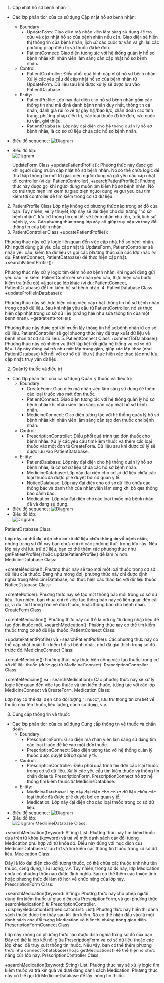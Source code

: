 1. Cập nhật hồ sơ bệnh nhân
  - Các lớp phân tích của ca sử dụng Cập nhật hồ sơ bệnh nhận:
    - Boundary:
      - UpdateForm: Giao diện mà nhân viên lâm sàng sử dụng để tra cứu và cập nhật hồ sơ của bệnh nhân nếu cần. Giao diện sẽ hiển thị thông tin của bệnh nhân, lịch sử các cuộc tư vấn và ghi lại các phương pháp điều trị và thuốc đã kê đơn.
      - PatientConnect: Giao diện tương tác với hệ thống quản lý hồ sơ bệnh nhân khi nhân viên lâm sàng cần cập nhật hồ sơ bệnh nhân.
    - Control:
      - PatientController: Điều phối quá trình cập nhật hồ sơ bệnh nhân. Xử lý các yêu cầu để cập nhật hồ sơ của bệnh nhân từ UpdateForm. Dữ liệu sau khi được xử lý sẽ được lưu vào PatientDatabase.
    - Entity:
      - PatientProfile: Lớp này đại diện cho hồ sơ bệnh nhân gồm các thông tin như mã định danh bệnh nhân duy nhất, thông tin cá nhân, đánh giá rủi ro về tự gây hại/bạo lực, chẩn đoán các tình trạng, phương pháp điều trị, các loại thuốc đã kê đơn, các cuộc tư vấn, giới thiệu.
      - PatientDatabase: Lớp này đại diện cho hệ thống quản lý hồ sơ bệnh nhân, là cơ sơ dữ liệu chứa các hồ sơ bệnh nhân.
  - Biểu đồ sequence:
    ![Diagram](https://www.planttext.com/plantuml/png/Z5CnRjim5DrvYWVjle078x3SfbuA0Ow7ZBIiXe8bAfKf0nwB345HT31w0Rj1q2QeqGwTnC43ZTo39-WL2bAgJ2Tnt4tKV-y_llyV_yZDoLJGN1HfGcWeiXpUMwQ-SinYTSyzq2dy0Ubc1H_JV0vlU3cc8dgTvQcj3Vla5HUncCCBg8WZBe8yUnSdaQq60V4pBl8iQShrEOdogdTpT3HsK1w5uX_EV3yMwr51HtHQgVMwXFW3j3eOzjlmcPQVEKAcvLq8lhtY5n0vHQZbNK66VRHQ7VY3DixLVO5GbzyASARBzIK4KxyDEkRsFuTGFrAdzQcMwnZp7S_KCObrkKbjvuxZwmXy1wnfnkO13gdB1jdhjd6swmEcvHTC7rOOQNdD6RXP8kbr6snUp37JvMtrqzKwotLvWuakDmBl2_DjBxXTFFpIyYRSgJxozH-ynbghWo1eurIj-0kC8B18C-DZpPq5lecrlE8GJCjFBp08JGGyEpF1T7axRsRc4M0_E1yvmrJBDSLCBTqrX3OWDYUYuHEWsdfZSQQM6ROBBHSnXDNd5mGm_evaOqzWehwdpxGva9dpvxjK13Stlginrl8dabZBwy8rr6kIuwBhmjFqpBJyi3VxGpSucg6dH3T4DXhLynofbPcnsgUOnxla3A71r8kfS-Bo3bCYFYOd4HyNQV8N003__mC0)
  - Biểu đồ lớp:\
    ![Diagram](https://www.planttext.com/plantuml/png/h96n3S8m44Nxcy8b55a1HKg4H9S21ZYS0o8vDh8lLPJ9A1Y95IB761oveA4y_QVtzUtNurawHij3hm2aGkV4wTuYqzxONemWX1YMkq7kI7DZpQLJjDdwn15QUSkIAPhMYHYpf3AQhL6Ax9-gQcGye_DTNrsW3pg6mNWb_gchZDOaETXaE8ucyKm0oNCLnIvV1ldMDUUb2RGK9aHiYyXdOiAy5m2Kf5l_bJC0003__mC0)
    
    UpdateForm Class
+updatePatientProfile():
Phương thức này được gọi khi người dùng muốn cập nhật hồ sơ bệnh nhân. Nó có thể chứa logic để thu thập thông tin mới từ giao diện người dùng và gửi yêu cầu cập nhật tới controller (ví dụ: PatientController).
+searchPatientProfile():
Phương thức này được gọi khi người dùng muốn tìm kiếm hồ sơ bệnh nhân. Nó có thể thực hiện tìm kiếm từ giao diện người dùng và gửi yêu cầu tìm kiếm tới controller để tìm kiếm trong cơ sở dữ liệu.
2. PatientProfile Class
Lớp này không có phương thức nào trong sơ đồ của bạn. Tuy nhiên, về lý thuyết, lớp này sẽ đại diện cho đối tượng "hồ sơ bệnh nhân", lưu trữ thông tin chi tiết về bệnh nhân như tên, tuổi, lịch sử bệnh lý, v.v. Các phương thức trong lớp này sẽ giúp truy cập và thay đổi thông tin của bệnh nhân.
3. PatientController Class
+updatePatientProfile():

Phương thức này xử lý logic liên quan đến việc cập nhật hồ sơ bệnh nhân. Khi người dùng gửi yêu cầu cập nhật từ UpdateForm, PatientController sẽ nhận yêu cầu, kiểm tra dữ liệu và gọi các phương thức của các lớp khác (ví dụ: PatientConnect, PatientDatabase) để thực hiện cập nhật.
+searchPatientProfile():

Phương thức này xử lý logic tìm kiếm hồ sơ bệnh nhân. Khi người dùng gửi yêu cầu tìm kiếm, PatientController sẽ nhận yêu cầu, thực hiện các bước kiểm tra (nếu có) và gọi các lớp khác (ví dụ: PatientConnect, PatientDatabase) để tìm kiếm hồ sơ bệnh nhân.
4. PatientDatabase Class
+updateProfileInDatabase():

Phương thức này sẽ thực hiện công việc cập nhật thông tin hồ sơ bệnh nhân trong cơ sở dữ liệu. Sau khi nhận yêu cầu từ PatientController, nó sẽ thực hiện cập nhật trong cơ sở dữ liệu (chẳng hạn như sửa thông tin của một bệnh nhân).
+getPatientProfile():

Phương thức này được gọi khi muốn lấy thông tin hồ sơ bệnh nhân từ cơ sở dữ liệu. PatientController sẽ gọi phương thức này để truy xuất dữ liệu về bệnh nhân từ cơ sở dữ liệu.
5. PatientConnect Class
+connectToDatabase():
Phương thức này có nhiệm vụ thiết lập kết nối giữa hệ thống và cơ sở dữ liệu. Lớp này đóng vai trò như một lớp trung gian, giúp các lớp khác (như PatientDatabase) kết nối với cơ sở dữ liệu và thực hiện các thao tác như lưu, cập nhật, truy vấn dữ liệu.
    
2. Quản lý thuốc và điều trị
 - Các lớp phân tích của ca sử dụng Quản lý thuốc và điều trị:
    - Boundary:
      - CreateForm: Giao diện mà nhân viên lâm sàng sử dụng để thêm các loại thuốc vào một đơn thuốc.
      - PatientConnect: Giao diện tương tác với hệ thống quản lý hồ sơ bệnh nhân khi nhân viên lâm sàng cần cập nhật hồ sơ bệnh nhân.
      - MedicineConnect: Giao diện tương tác với hệ thống quản lý hồ sơ bệnh nhân khi nhân viên lâm sàng cần tạo đơn thuốc cho bệnh nhân.
    - Control:
      - PrescriptionController: Điều phối quá trình tạo đơn thuốc cho bệnh nhân. Xử lý các yêu cầu tìm kiếm thuốc và thêm các loại thuốc vào một đơn từ CreateForm. Dữ liệu sau khi được xử lý sẽ được lưu vào PatientDatabase.
    - Entity:
      - PatientDatabase: Lớp này đại diện cho hệ thống quản lý hồ sơ bệnh nhân, là cơ sơ dữ liệu chứa các hồ sơ bệnh nhân.
      - MedicineDatabase: Lớp này đại diện cho cơ sơ dữ liệu chứa các loại thuốc đã được phê duyệt bởi cơ quan y tế.
      - NoticeDatabase: Lớp này đại diện cho cơ sở dữ liệu chứa các thông báo và danh tính của nhân viên lâm sàng khi bỏ qua thông báo cảnh báo.
      - Medication: Lớp này đại diện cho các loại thuốc mà bệnh nhân đã và đang sử dụng.
  - Biểu đồ sequence:
    ![Diagram](https://www.planttext.com/plantuml/png/p5QxRjim5Dtv5HVQ-mCUYi2ocmQjZQ1EXewCH5Y4BIgXA0CQYmmTYgBmdAMk4HH96o139t78eC3_mI_eBnIKP4cKOaVjL0-sR9vp7-SUNlYtV3W81UOYykS8EoBWO8szz1k31KrlcGKu17k2-a74NCnZi6nEi22l0kvdPwT7QCW45J5O8-9I1miQvApH4Da14poOWtNCIUXmUguFYn_dXEV1ow-r95aeoeWTC4OSiGNgPpCTPMI01Jx38ScJ4dSIXuBujM37M532H3tME-84t6r6B816m46_F1u7WZfckl6WZv0zWHSluVIe1xQdv6S6ZgVaZGFiyP9DGQG_VH1UfEJIGQT76cfFUl0-lOt0KSdt29Ydahjp45xwI-CfA-5Lv76EMQHV8QwOElOsPYbZ3mwLlADDN1MqH1OyhK47aePfHYdnSvmIs62Ty2Y6XKgkMHrIh-M4gsGDCvKy2BY8LBAkyZTQVH9PjgVp3djmcAuOF2wLN58GctibrsoAHiFiN8kRj-5Yva6OhXolXTKI5tDxJPMyr1DIybEDWX10omU54AsfUUcj3u_BpOeXW7nyEyi4q8MQJRzLoNLShxUHOAPhz45mN6OnXsxOt_1YareE4qoIZZBeTwKE-blycnqWy9MyeWW00U2v0Aklv4Vc0SjMqLacjdvJyaRVaPna8SXUEdoxgxOrSdIZZoVlJflLi5Lbc-BQdgMhG0knPbxsND1sEMS_g_Z8XAWjOwt35xY8S9so5Q7kl_Qzf2fvE0UXvBMJ-wzaTLaV1i6qqhZXWldcFggjiXsitGQiNOwMDvwSNyk7pqUex7ZI2TlTM__ghcx-wkwf0adc8J4TD2im-utKhiNseZXBvUd5TCMci53o0qmf3i2b-guMkbUNVd-nfkOB9NzW42gfIcSksZPWx8AY0tVlDkWstVzbR_pLNBKm1uIv-l_Q7m000F__0m00)
  - Biểu đồ lớp:\
    ![Diagram](https://www.planttext.com/plantuml/png/X9D1RW8n34NtEKMMi9Wh8AIfsBNY2YRZGgIG8CUi42VheaVg5QfCm4mI1fRpRJ_Rtvc_dzzrP20-7vrIna6CUWjiqVC7CEmWehuehVKU-QPlANnRXujbai-d0HYRoFNE-iJ16kknX1b2OBp7CccFN0ePFT44-XNOcgV8716WV4ffFwPj0XsRIO1jyBaq8f0v5AeGRhlsmNiqd2apBWZflJy5hh7dqPmm6hAdD5GVF5Dm3cdUr2UBj5wLmunv-fBKYLbTjvffhcPcwb95uTMhpCg7LwdbzLLrZqdREaKUZ3GSTrNr3QRp2ADvo1L4hT4FwIVw1m00__y30000)

PatientDatabase Class:

Lớp này có thể đại diện cho cơ sở dữ liệu chứa thông tin về bệnh nhân, nhưng trong sơ đồ này bạn chưa chỉ rõ các phương thức trong lớp này. Nếu lớp này chỉ lưu trữ dữ liệu, bạn có thể thêm các phương thức như getPatientProfile() hoặc updatePatientProfile() để làm rõ hơn.
MedicineDatabase Class:

+createMedicine(): Phương thức này sẽ tạo mới một loại thuốc trong cơ sở dữ liệu của thuốc. Đúng như mong đợi, phương thức này chỉ được định nghĩa trong MedicineDatabase, nơi thực hiện các thao tác với dữ liệu thuốc.
NoticeDatabase Class:

+createNotice(): Phương thức này sẽ tạo một thông báo mới trong cơ sở dữ liệu. Tuy nhiên, bạn chưa chỉ rõ việc tạo thông báo này có liên quan đến cái gì, ví dụ như thông báo về đơn thuốc, hoặc thông báo cho bệnh nhân.
CreateForm Class:

+createMedication(): Phương thức này có thể là nơi người dùng nhập liệu để tạo đơn thuốc mới.
+searchMedication(): Phương thức này có thể tìm kiếm thuốc trong cơ sở dữ liệu thuốc.
PatientConnect Class:

+updatePatientProfile() và +searchPatientProfile(): Các phương thức này có thể cập nhật hoặc tìm kiếm hồ sơ bệnh nhân, như đã giải thích trong sơ đồ trước đó.
MedicineConnect Class:

+createMedicine(): Phương thức này thực hiện công việc tạo thuốc trong cơ sở dữ liệu thuốc (được gọi từ MedicineConnect).
PrescriptionController Class:

+createMedicine() và +searchMedication(): Các phương thức này sẽ xử lý logic liên quan đến việc tạo thuốc và tìm kiếm thuốc, tương tác với các lớp MedicineConnect và CreateForm.
Medication Class:

Lớp này có thể đại diện cho đối tượng "Thuốc", lưu trữ thông tin chi tiết về thuốc như tên thuốc, liều lượng, cách sử dụng, v.v.
    
3. Cung cấp thông tin về thuốc
 - Các lớp phân tích của ca sử dụng Cung cấp thông tin về thuốc và chẩn đoán:
    - Boundary:
      - PrescriptionForm: Giao diện mà nhân viên lâm sàng sử dụng tìm các loại thuốc để kê vào một đơn thuốc.
      - PrescriptionConnect: Giao diện tương tác với hệ thống quản lý thuốc được duyệt bởi cơ quan y tế.
    - Control:
      - PrescriptionController: Điều phối quá trình tìm đơn các loại thuốc trong cơ sở dữ liệu. Xử lý các yêu cầu tìm kiếm thuốc và thông tin chẩn đoán từ PrescriptionForm. PrescriptionConnect hỗ trợ hệ thống tìm kiếm thuốc từ MedicineDatabase.
    - Entity:
      - MedicineDatabase: Lớp này đại diện cho cơ sơ dữ liệu chứa các loại thuốc đã được phê duyệt bởi cơ quan y tế.
      - Medication: Lớp này đại diện cho các loại thuốc trong cơ sở dữ liệu.
  - Biểu đồ sequence:
    ![Diagram](https://www.planttext.com/plantuml/png/b98zJiD048NxFSLS81Tm4KMOlm8G4caebxKJhsAFmtetKagKWW9Hv0G8HGY1Y4X1vIrI9CezvWHS0Ta4OYUn2EtCl4zlvisddJOIpPKsKSYuqB42DvGe1GylD6-rs5viqEEg3-VAJuIINIrZF8nLnDmOjOh3KcDP2trLBNHZH5zeTe1QwZwS-fuKF6kMAXBzVQxv5KzynbZ94zJg6r07t83iFO88oBu8mFa0sw1dRn5R7uLQhLvUqe7BsQi1GUcp0Gme7NT11xEFZ20HT6383aNUns_c3dxETk5iUgjNtDE18x9Z2VsLqupm0sNRLTkiBU__7s11bX7N0tAWML22LZ6sGImU8I7x01xPTmWbsLl3rfLv5bjmolIXH-aJbZrLo_C7Sk1aCJ4m7v8TIj2B2TaHjjbg89-ll4TJKJg27jaRw50wrN1jiaBke2CfdMxczNkKFtFRXLZCRUjFxOwgUlHZINQGlIBPkoA8iOQFded2Bm000F__0m00)
  - Biểu đồ lớp:\
    ![Diagram](https://www.planttext.com/plantuml/png/f99D2W8n38NtFKMMCmil82B2Y2i5GIzGEq6BdLQIY8XuCXSUoIj8HtJ-651S9dd9ztZaSRjFM3J9iN1A6QUPOO6vDTRZL8lUQ4QuA01Wr6HsvKoB3JxPu_aKA1_2IiZwRGfpopAg16DrRLmict2fkaj2DcGFiJyBL7p9YQBSyi7fSwMAxAHebCEEeHIWdvu5xz78ouHv5UlmpY0fiLkKwXp_aa2TbWKl59n3-YVPJdg3mRW7qz3MwEsDMWoTy-zuuaxxGLJdOpwgqgzI4_Hv_B0d0000__y30000)
    MedicineDatabase Class:

+searchMedication(keyword: String) List<Medication>: Phương thức này tìm kiếm thuốc dựa trên từ khóa (keyword) và trả về một danh sách các đối tượng Medication phù hợp với từ khóa đó. Điều này đúng với mục đích của MedicineDatabase là lưu trữ và tìm kiếm các thông tin thuốc trong cơ sở dữ liệu.
Medication Class:

Đây là lớp đại diện cho đối tượng thuốc, có thể chứa các thuộc tính như tên thuốc, công dụng, liều lượng, v.v. Tuy nhiên, trong sơ đồ này, lớp Medication chưa có phương thức nào được định nghĩa. Bạn có thể thêm các thuộc tính hoặc phương thức để làm rõ hơn về chức năng của lớp này.
PrescriptionForm Class:

+searchMedication(keyword: String): Phương thức này cho phép người dùng tìm kiếm thuốc từ giao diện của PrescriptionForm, và gọi phương thức searchMedication() từ PrescriptionController.
+displayMedicationList(medicationList: List<Medication>): Phương thức này hiển thị danh sách thuốc được tìm thấy sau khi tìm kiếm. Nó có thể nhận đầu vào là một danh sách các đối tượng Medication và hiển thị chúng trong giao diện.
PrescriptionFormConnect Class:

Lớp này không có phương thức nào được định nghĩa trong sơ đồ của bạn. Đây có thể là lớp kết nối giữa PrescriptionForm và cơ sở dữ liệu (hoặc các lớp khác) để truy xuất thông tin thuốc. Nếu vậy, bạn có thể thêm phương thức như connectToDatabase() hoặc getMedications() để thể hiện rõ chức năng của lớp này.
PrescriptionController Class:

+searchMedication(keyword: String) List<Medication>: Phương thức này sẽ xử lý logic tìm kiếm thuốc và trả kết quả về dưới dạng danh sách Medication. Phương thức này có thể gọi tới MedicineDatabase để lấy thông tin thuốc.
